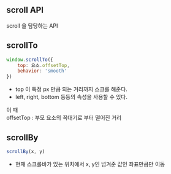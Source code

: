 scroll API
-
scroll 을 담당하는 API

scrollTo
-

```js
window.scrollTo({
    top: 요소.offsetTop,
    behavior: 'smooth'
})
```
* top 이 특정 px 만큼 되는 거리까지 스크롤 해준다.
* left, right, bottom 등등의 속성을 사용할 수 있다.

이 때  
offsetTop : 부모 요소의 꼭대기로 부터 떨어진 거리

scrollBy
-
```js
scrollBy(x, y)
```
* 현재 스크롤바가 있는 위치에서 x, y인 넘겨준 값인 좌표만큼만 이동



